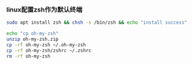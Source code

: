 
### linux配置zsh作为默认终端

```bash
sudo apt install zsh && chsh -s /bin/zsh && echo "install success"

echo "cp oh-my-zsh"
unzip oh-my-zsh.zip
cp -rf oh-my-zsh ~/.oh-my-zsh
cp -rf oh-my-zsh/zshrc ~/.zshrc
rm -rf oh-my-zsh
```
